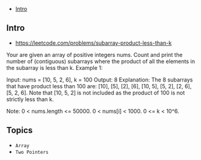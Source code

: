 - [Intro](#intro)

## Intro

- https://leetcode.com/problems/subarray-product-less-than-k

Your are given an array of positive integers nums.
Count and print the number of (contiguous) subarrays where the product of all the elements in the subarray is less than k.
Example 1:

Input: nums = [10, 5, 2, 6], k = 100
Output: 8
Explanation: The 8 subarrays that have product less than 100 are: [10], [5], [2], [6], [10, 5], [5, 2], [2, 6], [5, 2, 6].
Note that [10, 5, 2] is not included as the product of 100 is not strictly less than k.

Note:
0 < nums.length <= 50000.
0 < nums[i] < 1000.
0 <= k < 10^6.


## Topics

- `Array`
- `Two Pointers`


